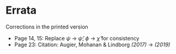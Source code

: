 # Errata

Corrections in the printed version

* Page 14, 15: Replace $\psi$ -> $\hat{\psi}$; $\phi$ -> $\hat{\chi}$ for
  consistency
* Page 23: Citation: Augier, Mohanan & Lindborg *(2017)* -> *(2019)*
